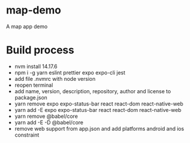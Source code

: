 # map-demo
A map app demo

# Build process
- nvm install 14.17.6
- npm i -g yarn eslint prettier expo expo-cli jest
- add file .nvmrc with node version
- reopen terminal
- add name, version, description, repository, author and license to package.json
- yarn remove expo expo-status-bar react react-dom react-native-web
- yarn add -E expo expo-status-bar react react-dom react-native-web
- yarn remove @babel/core
- yarn add -E -D @babel/core
- remove web support from app.json and add platforms android and ios constraint
